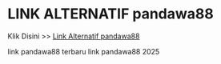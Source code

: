 # LINK ALTERNATIF pandawa88

Klik Disini >> <a href="https://linksto.pages.dev/">Link Alternatif pandawa88 </a>

link pandawa88 terbaru
link pandawa88 2025